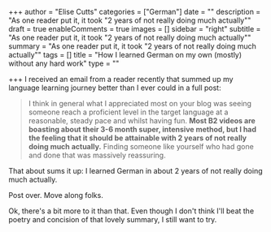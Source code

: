 +++
author = "Elise Cutts"
categories = ["German"]
date = ""
description = "As one reader put it, it took \"2 years of not really doing much actually\""
draft = true
enableComments = true
images = []
sidebar = "right"
subtitle = "As one reader put it, it took \"2 years of not really doing much actually\""
summary = "As one reader put it, it took \"2 years of not really doing much actually\""
tags = []
title = "How I learned German on my own (mostly) without any hard work"
type = ""

+++
I received an email from a reader recently that summed up my language learning journey better than I ever could in a full post:

> I think in general what I appreciated most on your blog was seeing someone reach a proficient level in the target language at a reasonable, steady pace and whilst having fun. **Most B2 videos are boasting about their 3-6 month super, intensive method, but I had the feeling that it should be attainable with 2 years of not really doing much actually.** Finding someone like yourself who had gone and done that was massively reassuring.

That about sums it up: I learned German in about 2 years of not really doing much actually.

Post over. Move along folks.

Ok, there's a bit more to it than that. Even though I don't think I'll beat the poetry and concision of that lovely summary, I still want to try. 
